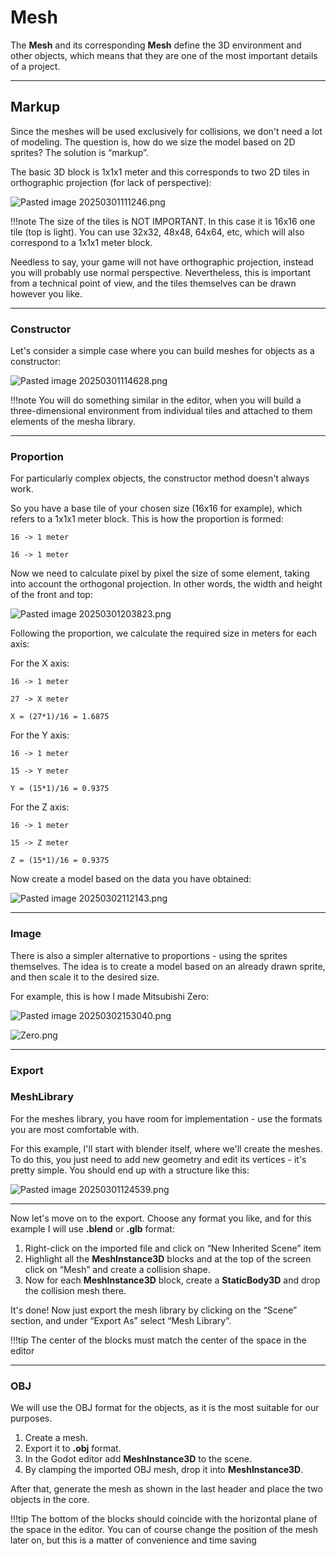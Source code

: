 # Mesh

The **Mesh** and its corresponding **Mesh** define the 3D environment and other objects, which means that they are one of the most important details of a project.

---
## Markup

Since the meshes will be used exclusively for collisions, we don't need a lot of modeling. The question is, how do we size the model based on 2D sprites? The solution is “markup”.

The basic 3D block is 1x1x1 meter and this corresponds to two 2D tiles in orthographic projection (for lack of perspective):

![Pasted image 20250301111246.png](../assets/images/pasted-images/Pasted%20image%2020250301111246.png)

!!!note
	The size of the tiles is NOT IMPORTANT. In this case it is 16x16 one tile (top is light). You can use 32x32, 48x48, 64x64, etc, which will also correspond to a 1x1x1 meter block.

Needless to say, your game will not have orthographic projection, instead you will probably use normal perspective. Nevertheless, this is important from a technical point of view, and the tiles themselves can be drawn however you like.

---
### Constructor

Let's consider a simple case where you can build meshes for objects as a constructor:

![Pasted image 20250301114628.png](../assets/images/pasted-images/Pasted%20image%2020250301114628.png)

!!!note
	You will do something similar in the editor, when you will build a three-dimensional environment from individual tiles and attached to them elements of the mesha library.

---
### Proportion

For particularly complex objects, the constructor method doesn't always work.

So you have a base tile of your chosen size (16x16 for example), which refers to a 1x1x1 meter block. This is how the proportion is formed:

```
16 -> 1 meter

16 -> 1 meter
```

Now we need to calculate pixel by pixel the size of some element, taking into account the orthogonal projection. In other words, the width and height of the front and top:

![Pasted image 20250301203823.png](../assets/images/pasted-images/Pasted%20image%2020250301203823.png)

Following the proportion, we calculate the required size in meters for each axis:

For the X axis:

```
16 -> 1 meter

27 -> X meter

X = (27*1)/16 = 1.6875
```

For the Y axis:

```
16 -> 1 meter

15 -> Y meter

Y = (15*1)/16 = 0.9375
```

For the Z axis:

```
16 -> 1 meter

15 -> Z meter

Z = (15*1)/16 = 0.9375
```

Now create a model based on the data you have obtained:

![Pasted image 20250302112143.png](../assets/images/pasted-images/Pasted%20image%2020250302112143.png)

---
### Image

There is also a simpler alternative to proportions - using the sprites themselves.
The idea is to create a model based on an already drawn sprite, and then scale it to the desired size.

For example, this is how I made Mitsubishi Zero:

![Pasted image 20250302153040.png](../assets/images/pasted-images/Pasted%20image%2020250302153040.png)

![Zero.png](../assets/images/Zero.png)

---
### Export
### MeshLibrary

For the meshes library, you have room for implementation - use the formats you are most comfortable with.

For this example, I'll start with blender itself, where we'll create the meshes. To do this, you just need to add new geometry and edit its vertices - it's pretty simple. You should end up with a structure like this:

![Pasted image 20250301124539.png](../assets/images/pasted-images/Pasted%20image%2020250301124539.png)

---

Now let's move on to the export. Choose any format you like, and for this example I will use **.blend** or **.glb** format:

1. Right-click on the imported file and click on “New Inherited Scene” item
2. Highlight all the **MeshInstance3D** blocks and at the top of the screen click on “Mesh” and create a collision shape.
3. Now for each **MeshInstance3D** block, create a **StaticBody3D** and drop the collision mesh there.

It's done! Now just export the mesh library by clicking on the “Scene” section, and under “Export As” select “Mesh Library”.

!!!tip
	The center of the blocks must match the center of the space in the editor

---
### OBJ

We will use the OBJ format for the objects, as it is the most suitable for our purposes.

1. Create a mesh.
2. Export it to **.obj** format.
3. In the Godot editor add **MeshInstance3D** to the scene.
4. By clamping the imported OBJ mesh, drop it into **MeshInstance3D**.

After that, generate the mesh as shown in the last header and place the two objects in the core.


!!!tip
	The bottom of the blocks should coincide with the horizontal plane of the space in the editor. You can of course change the position of the mesh later on, but this is a matter of convenience and time saving